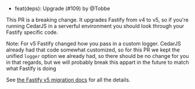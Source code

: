 - feat(deps): Upgrade (#109) by @Tobbe

This PR is a breaking change. It upgrades Fastify from v4 to v5, so if you're
running CedarJS in a serverful environment you should look through your Fastify
specific code.

Note: For v5 Fastify changed how you pass in a custom logger. CedarJS already
had that code somewhat customized, so for this PR we kept the unified `logger`
option we already had, so there should be no change for you in that regards,
but we will probably break this appart in the future to match what Fastify is
doing

See [the Fastify v5 migration docs](https://fastify.dev/docs/latest/Guides/Migration-Guide-V5/)
for all the details.

